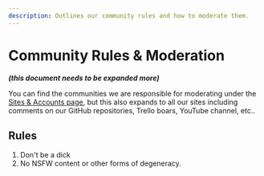```yaml
---
description: Outlines our community rules and how to moderate them.
---
```


# Community Rules & Moderation

_**(this document needs to be expanded more)**_

You can find the communities we are responsible for moderating under the [Sites & Accounts page](sites-and-accounts.md#communities), but this also expands to all our sites including comments on our GitHub repositories, Trello boars, YouTube channel, etc..

## Rules

1. Don't be a dick
2. No NSFW content or other forms of degeneracy.
